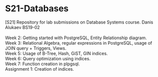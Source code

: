 # S21-Databases
[S21] Repository for lab submissions on Database Systems course. Danis Alukaev BS19-02 \
\
Week 2: Getting started with PostgreSQL, Entity Relationship diagram. \
Week 3: Relational Algebra, regular expressions in PostgreSQL, usage of JOIN query + Triggers, Views. \
Week 5: Usage of B-Tree, Hash, GiST, GIN indices. \
Week 6: Query optimization using indices. \
Week 7: Function creation in plpgsql. \
Assignment 1: Creation of indices.
